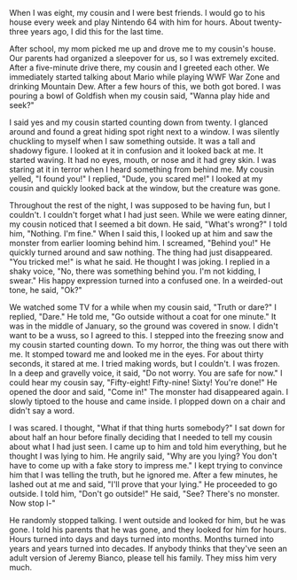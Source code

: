 When I was eight, my cousin and I were best friends. I would go to his house every week and play Nintendo 64 with him for hours. About twenty-three years ago, I did this for the last time.

After school, my mom picked me up and drove me to my cousin's house. Our parents had organized a sleepover for us, so I was extremely excited. After a five-minute drive there, my cousin and I greeted each other. We immediately started talking about Mario while playing WWF War Zone and drinking Mountain Dew. After a few hours of this, we both got bored. I was pouring a bowl of Goldfish when my cousin said, "Wanna play hide and seek?"

I said yes and my cousin started counting down from twenty. I glanced around and found a great hiding spot right next to a window. I was silently chuckling to myself when I saw something outside. It was a tall and shadowy figure. I looked at it in confusion and it looked back at me. It started waving. It had no eyes, mouth, or nose and it had grey skin. I was staring at it in terror when I heard something from behind me. My cousin yelled, "I found you!" I replied, "Dude, you scared me!" I looked at my cousin and quickly looked back at the window, but the creature was gone.

Throughout the rest of the night, I was supposed to be having fun, but I couldn't. I couldn't forget what I had just seen. While we were eating dinner, my cousin noticed that I seemed a bit down. He said, "What's wrong?" I told him, "Nothing. I'm fine." When I said this, I looked up at him and saw the monster from earlier looming behind him. I screamed, "Behind you!" He quickly turned around and saw nothing. The thing had just disappeared. "You tricked me!" is what he said. He thought I was joking. I replied in a shaky voice, "No, there was something behind you. I'm not kidding, I swear." His happy expression turned into a confused one. In a weirded-out tone, he said, "Ok?"

We watched some TV for a while when my cousin said, "Truth or dare?" I replied, "Dare." He told me, "Go outside without a coat for one minute." It was in the middle of January, so the ground was covered in snow. I didn't want to be a wuss, so I agreed to this. I stepped into the freezing snow and my cousin started counting down. To my horror, the thing was out there with me. It stomped toward me and looked me in the eyes. For about thirty seconds, it stared at me. I tried making words, but I couldn't. I was frozen. In a deep and gravelly voice, it said, "Do not worry. You are safe for now." I could hear my cousin say, "Fifty-eight! Fifty-nine! Sixty! You're done!" He opened the door and said, "Come in!" The monster had disappeared again. I slowly tiptoed to the house and came inside. I plopped down on a chair and didn't say a word.

I was scared. I thought, "What if that thing hurts somebody?" I sat down for about half an hour before finally deciding that I needed to tell my cousin about what I had just seen. I came up to him and told him everything, but he thought I was lying to him. He angrily said, "Why are you lying? You don't have to come up with a fake story to impress me." I kept trying to convince him that I was telling the truth, but he ignored me. After a few minutes, he lashed out at me and said, "I'll prove that your lying." He proceeded to go outside. I told him, "Don't go outside!" He said, "See? There's no monster. Now stop l-"

He randomly stopped talking. I went outside and looked for him, but he was gone. I told his parents that he was gone, and they looked for him for hours. Hours turned into days and days turned into months. Months turned into years and years turned into decades. If anybody thinks that they've seen an adult version of Jeremy Bianco, please tell his family. They miss him very much.
